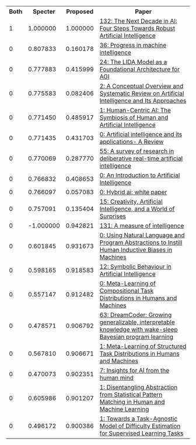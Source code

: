 <html><table><tr>
<th>Both</th>
<th>Specter</th>
<th>Proposed</th>
<th>Paper</th>
</tr>
<tr>
<td>1</td>
<td>1.000000</td>
<td>1.000000</td>
<td><a href="https://www.semanticscholar.org/paper/97d69e7e8c04714bf58dcbe5ae7454db69b657a7">132: The Next Decade in AI: Four Steps Towards Robust Artificial Intelligence</a></td>
</tr>
<tr>
<td>0</td>
<td>0.807833</td>
<td>0.160178</td>
<td><a href="https://www.semanticscholar.org/paper/c6125450a519d5a0df3de8989bc5aa3b32141407">36: Progress in machine intelligence</a></td>
</tr>
<tr>
<td>0</td>
<td>0.777883</td>
<td>0.415999</td>
<td><a href="https://www.semanticscholar.org/paper/995006f6ab942e124f937d3e38a98bf5c63ca5e4">24: The LIDA Model as a Foundational Architecture for AGI</a></td>
</tr>
<tr>
<td>0</td>
<td>0.775583</td>
<td>0.082406</td>
<td><a href="https://www.semanticscholar.org/paper/1a3bf86e79733809687d006aadfc824a5050457b">2: A Conceptual Overview and Systematic Review on Artificial Intelligence and Its Approaches</a></td>
</tr>
<tr>
<td>0</td>
<td>0.771450</td>
<td>0.485917</td>
<td><a href="https://www.semanticscholar.org/paper/eec7a6b0094a890cdc7e9e8cea8e1a9de745cd9d">1: Human-Centric AI: The Symbiosis of Human and Artificial Intelligence</a></td>
</tr>
<tr>
<td>0</td>
<td>0.771435</td>
<td>0.431703</td>
<td><a href="https://www.semanticscholar.org/paper/58ab4043c261e01c6e8c96e14ca13de7e5c9845f">0: Artificial intelligence and its applications- A Review</a></td>
</tr>
<tr>
<td>0</td>
<td>0.770069</td>
<td>0.287770</td>
<td><a href="https://www.semanticscholar.org/paper/19166bbb4a57299bf0aaaca532e01220fa4db0eb">55: A survey of research in deliberative real-time artificial intelligence</a></td>
</tr>
<tr>
<td>0</td>
<td>0.766832</td>
<td>0.408653</td>
<td><a href="https://www.semanticscholar.org/paper/0a00515267843c34a7a47aa092c10f78aecbac2a">0: An Introduction to Artificial Intelligence</a></td>
</tr>
<tr>
<td>0</td>
<td>0.766097</td>
<td>0.057083</td>
<td><a href="https://www.semanticscholar.org/paper/785c61813bb3ea601d12e020bacf3d2ec1657500">0: Hybrid ai: white paper</a></td>
</tr>
<tr>
<td>0</td>
<td>0.757091</td>
<td>0.135404</td>
<td><a href="https://www.semanticscholar.org/paper/13af2376e9ff11eda97fb283346dca794541f61e">15: Creativity, Artificial Intelligence, and a World of Surprises</a></td>
</tr>
<tr>
<td>0</td>
<td>-1.000000</td>
<td>0.942821</td>
<td><a href="https://www.semanticscholar.org/paper/f48eed915cbb9c6592cdb9df80c1edaeb46959af">131: A measure of intelligence</a></td>
</tr>
<tr>
<td>0</td>
<td>0.601845</td>
<td>0.931673</td>
<td><a href="https://www.semanticscholar.org/paper/1752bd8c652eae003d8cbd2a82acf295e2f25cfe">0: Using Natural Language and Program Abstractions to Instill Human Inductive Biases in Machines</a></td>
</tr>
<tr>
<td>0</td>
<td>0.598165</td>
<td>0.918583</td>
<td><a href="https://www.semanticscholar.org/paper/be09ed6cd73654a23f78416433a1b23ea623ea79">12: Symbolic Behaviour in Artificial Intelligence</a></td>
</tr>
<tr>
<td>0</td>
<td>0.557147</td>
<td>0.912482</td>
<td><a href="https://www.semanticscholar.org/paper/e28ce15bc1e5108dbed621a1e72af6906a772d42">0: Meta-Learning of Compositional Task Distributions in Humans and Machines</a></td>
</tr>
<tr>
<td>0</td>
<td>0.478571</td>
<td>0.906792</td>
<td><a href="https://www.semanticscholar.org/paper/ef2bbcd928749978b4395460a96c9869833c9c89">63: DreamCoder: Growing generalizable, interpretable knowledge with wake-sleep Bayesian program learning</a></td>
</tr>
<tr>
<td>0</td>
<td>0.567810</td>
<td>0.906671</td>
<td><a href="https://www.semanticscholar.org/paper/15ad6f868acb05e836e88774aa2b71b0e082e5aa">1: Meta-Learning of Structured Task Distributions in Humans and Machines</a></td>
</tr>
<tr>
<td>0</td>
<td>0.470073</td>
<td>0.902351</td>
<td><a href="https://www.semanticscholar.org/paper/9fbcb1062eafad2e572d7985de64fb2ba08d685b">7: Insights for AI from the human mind</a></td>
</tr>
<tr>
<td>0</td>
<td>0.605986</td>
<td>0.901207</td>
<td><a href="https://www.semanticscholar.org/paper/4027979abed95b32a07f77d5bb0a504e6f6848b8">1: Disentangling Abstraction from Statistical Pattern Matching in Human and Machine Learning</a></td>
</tr>
<tr>
<td>0</td>
<td>0.496172</td>
<td>0.900386</td>
<td><a href="https://www.semanticscholar.org/paper/9f50f723afd7b9671fb05e793b500900df48ba03">1: Towards a Task-Agnostic Model of Difficulty Estimation for Supervised Learning Tasks</a></td>
</tr>
</table></html>
